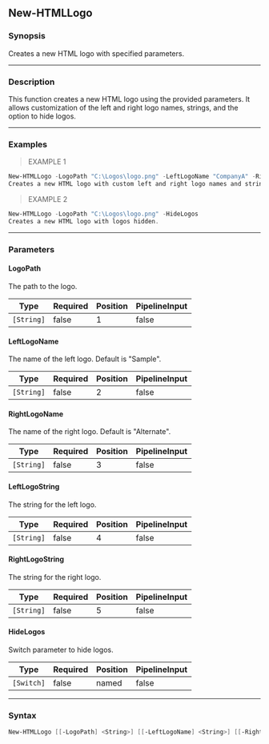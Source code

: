 New-HTMLLogo
------------

### Synopsis
Creates a new HTML logo with specified parameters.

---

### Description

This function creates a new HTML logo using the provided parameters. It allows customization of the left and right logo names, strings, and the option to hide logos.

---

### Examples
> EXAMPLE 1

```PowerShell
New-HTMLLogo -LogoPath "C:\Logos\logo.png" -LeftLogoName "CompanyA" -RightLogoName "CompanyB" -LeftLogoString "Company A Logo" -RightLogoString "Company B Logo"
Creates a new HTML logo with custom left and right logo names and strings.
```
> EXAMPLE 2

```PowerShell
New-HTMLLogo -LogoPath "C:\Logos\logo.png" -HideLogos
Creates a new HTML logo with logos hidden.
```

---

### Parameters
#### **LogoPath**
The path to the logo.

|Type      |Required|Position|PipelineInput|
|----------|--------|--------|-------------|
|`[String]`|false   |1       |false        |

#### **LeftLogoName**
The name of the left logo. Default is "Sample".

|Type      |Required|Position|PipelineInput|
|----------|--------|--------|-------------|
|`[String]`|false   |2       |false        |

#### **RightLogoName**
The name of the right logo. Default is "Alternate".

|Type      |Required|Position|PipelineInput|
|----------|--------|--------|-------------|
|`[String]`|false   |3       |false        |

#### **LeftLogoString**
The string for the left logo.

|Type      |Required|Position|PipelineInput|
|----------|--------|--------|-------------|
|`[String]`|false   |4       |false        |

#### **RightLogoString**
The string for the right logo.

|Type      |Required|Position|PipelineInput|
|----------|--------|--------|-------------|
|`[String]`|false   |5       |false        |

#### **HideLogos**
Switch parameter to hide logos.

|Type      |Required|Position|PipelineInput|
|----------|--------|--------|-------------|
|`[Switch]`|false   |named   |false        |

---

### Syntax
```PowerShell
New-HTMLLogo [[-LogoPath] <String>] [[-LeftLogoName] <String>] [[-RightLogoName] <String>] [[-LeftLogoString] <String>] [[-RightLogoString] <String>] [-HideLogos] [<CommonParameters>]
```
